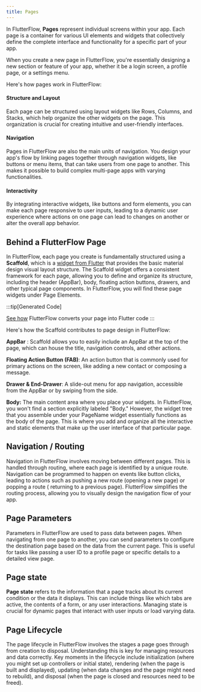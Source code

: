 ```yaml
---
title: Pages
---
```


In FlutterFlow, **Pages** represent individual screens within your app. Each
page is
a container for various UI elements and widgets that collectively define the
complete interface and functionality for a specific part of your app.

When you
create a new page in FlutterFlow, you're essentially designing a new section or
feature of your app, whether it be a login screen, a profile page, or a settings
menu.

Here's how pages work in FlutterFlow:

#### Structure and Layout

Each page can be structured using layout widgets like
Rows, Columns, and Stacks, which help organize the other widgets on the page.
This organization is crucial for creating intuitive and user-friendly
interfaces.

#### Navigation

Pages in FlutterFlow are also the main units of navigation. You
design your app's flow by linking pages together through navigation widgets,
like buttons or menu items, that can take users from one page to another. This
makes it possible to build complex multi-page apps with varying functionalities.

#### Interactivity

By integrating interactive widgets, like buttons and form
elements, you can make each page responsive to user inputs, leading to a dynamic
user experience where actions on one page can lead to changes on another or
alter the overall app behavior.

## Behind a FlutterFlow Page

In FlutterFlow, each page you create is fundamentally structured using a
**Scaffold**, which is
a [widget from Flutter](https://api.flutter.dev/flutter/material/Scaffold-class.html)
that provides the basic material design
visual layout structure. The Scaffold widget offers a consistent framework for
each page, allowing you to define and organize its structure, including the
header (AppBar), body, floating action buttons, drawers, and other typical page
components. In FlutterFlow, you will find these page widgets under Page
Elements.

:::tip[Generated Code]

[See how](../generated-code.md) FlutterFlow converts your page into Flutter
code
:::

Here's how the Scaffold contributes to page design in FlutterFlow:

**AppBar** : Scaffold allows you to easily include an AppBar at the top of the
page,
which can house the title, navigation controls, and other actions.

**Floating Action Button (FAB)**: An action button that is commonly used for
primary actions on the screen, like adding a new contact or composing a message.

**Drawer & End-Drawer**: A slide-out menu for app navigation, accessible from
the AppBar or by swiping from the side.

**Body:** The main content area where you place your widgets. In FlutterFlow,
you
won't find a section explicitly labeled "Body." However, the widget tree that
you assemble under your PageName widget essentially functions as the body of the
page. This is where you add and organize all the interactive and static elements
that make up the user interface of that particular page.

## Navigation / Routing

Navigation in FlutterFlow involves moving between different pages. This is
handled through routing, where each page is identified by a unique route.
Navigation can be programmed to happen on events like button clicks, leading to
actions such as pushing a new route (opening a new page) or popping a route (
returning to a previous page). FlutterFlow simplifies the routing process,
allowing you to visually design the navigation flow of your app.

## Page Parameters

Parameters in FlutterFlow are used to pass data between pages. When navigating
from one page to another, you can send parameters to configure the destination
page based on the data from the current page. This is useful for tasks like
passing a user ID to a profile page or specific details to a detailed view page.

## Page state

**Page state** refers to the information that a page tracks about its current
condition or the data it displays. This can include things like which tabs are
active, the contents of a form, or any user interactions. Managing state is
crucial for dynamic pages that interact with user inputs or load varying data.

## Page Lifecycle

The page lifecycle in FlutterFlow involves the stages a page goes through from
creation to disposal. Understanding this is key for managing resources and data
correctly. Key moments in the lifecycle include initialization (where you might
set up controllers or initial state), rendering (when the page is built and
displayed), updating (when data changes and the page might need to rebuild), and
disposal (when the page is closed and resources need to be freed).




	
